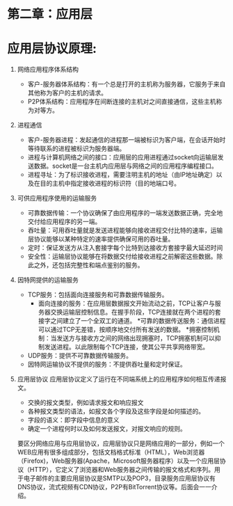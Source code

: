 # 第二章：应用层

# 应用层协议原理:

1. 网络应用程序体系结构

    * 客户-服务器体系结构：有一个总是打开的主机称为服务器，它服务于来自其他称为客户的主机的请求。
    * P2P体系结构：应用程序在间断连接的主机对之间直接通信，这些主机称为对等方。

2. 进程通信

    * 客户-服务器进程：发起通信的进程那一端被标识为客户端，在会话开始时等待联系的进程被标识为服务器端。
    * 进程与计算机网络之间的接口：应用层的应用进程通过socket向运输层发送数据。socket是一台主机内应用层与网络之间的应用程序编程接口。
    * 进程寻址：为了标识接收进程，需要注明主机的地址（由IP地址确定）以及在目的主机中指定接收进程的标识符（目的地端口号。

3. 可供应用程序使用的运输服务

    * 可靠数据传输：一个协议确保了由应用程序的一端发送数据正确，完全地交付给应用程序的另一端。
    * 吞吐量：可用吞吐量就是发送进程能够向接收进程交付比特的速率，运输层协议能够以某种特定的速率提供确保可用的吞吐量。
    * 定时：保证发送方从注入套接字每个比特到达接收方套接字最大延迟时间
    * 安全性：运输层协议能够在将数据交付给接收进程之前解密这些数据。除此之外，还包括完整性和端点鉴别的服务。

4. 因特网提供的运输服务
    * TCP服务：包括面向连接服务和可靠数据传输服务。
        * 面向连接的服务：在应用层数据报文开始流动之前，TCP让客户与服务器交换运输层控制信息。在握手阶段，TCP连接就在两个进程的套接字之间建立了一个全双工的通道。
        *可靠的数据传送服务：通信进程可以通过TCP无差错，按顺序地交付所有发送的数据。
        *拥塞控制机制：当发送方与接收方之间的网络出现拥塞时，TCP拥塞机制可以抑制发送进程。以此限制每个TCP连接，使其公平共享网络带宽。
    * UDP服务：提供不可靠数据传输服务。
    * 因特网运输协议不提供的服务：不提供吞吐量和定时保证。
5. 应用层协议
    应用层协议定义了运行在不同端系统上的应用程序如何相互传递报文。  
    * 交换的报文类型，例如请求报文和响应报文
    * 各种报文类型的语法，如报文各个字段及这些字段是如何描述的。
    * 字段的语义：即字段中信息的意义
    * 确定一个进程何时以及如何发送报文，对报文响应的规则。

    要区分网络应用与应用层协议，应用层协议只是网络应用的一部分，例如一个WEB应用有很多组成部分，包括文档格式标准（HTML），Web浏览器（Firefox)，Web服务器(Apache，Microsoft服务器程序）以及一个应用层协议（HTTP），它定义了浏览器和Web服务器之间传输的报文格式和序列。用于电子邮件的主要应用层协议是SMTP以及POP3，目录服务应用层协议有DNS协议，流式视频有CDN协议，P2P有BitTorrent协议等。后面会一一介绍。

